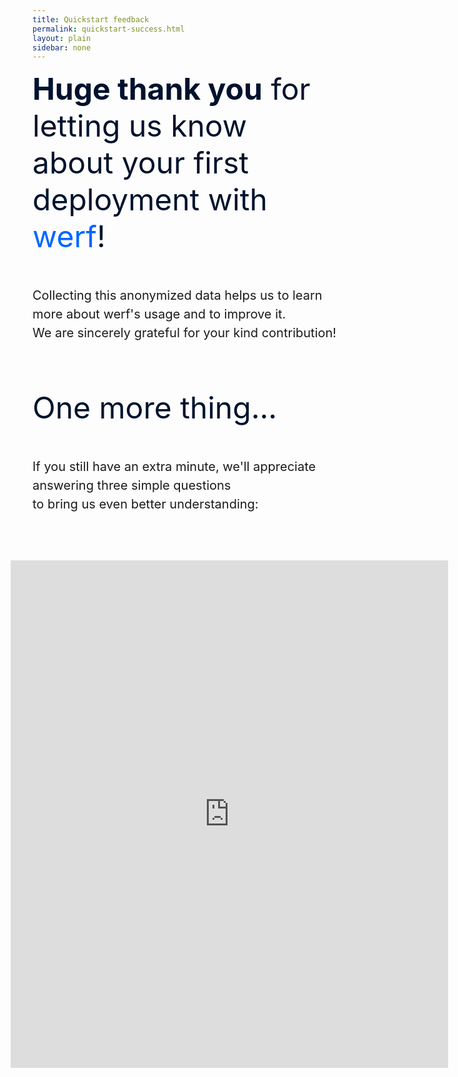 ```yaml
---
title: Quickstart feedback
permalink: quickstart-success.html
layout: plain
sidebar: none
---
```


<div class="feedback__title"><strong>Huge thank you</strong> for letting us know<br> about your first deployment with <span>werf</span>!</div>

<p>Collecting this anonymized data helps us to learn more about werf's usage and to improve it.<br> We are sincerely grateful for your kind contribution!</p>

<div class="feedback__title">One more thing...</div>

<p>If you still have an extra minute, we'll appreciate answering three simple questions<br> to bring us even better understanding:</p>

<iframe src="https://docs.google.com/forms/d/e/1FAIpQLScbWImIbDAYTTROyNBCVA8ZhMuGVgEHjtANR5FDNFjHge-vOQ/viewform?embedded=true" width="700" height="812" frameborder="0" marginheight="0" marginwidth="0" style="margin-left: -35px;">Loading…</iframe>
<style>
    .feedback__title {
        font-size: 48px;
        font-weight: normal;
        font-style: normal;
        font-stretch: normal;
        line-height: normal;
        letter-spacing: normal;
        color: #00122c;
    }

    .feedback__title strong {
        font-weight: 700;
    }

    .feedback__title span {
        color: #0066ff;
    }

    p {
        margin: 50px 0 75px !important;
        font-size: 20px !important;
        line-height: 1.5 !important;
    }
</style>
